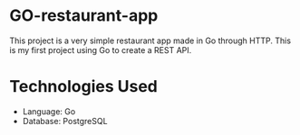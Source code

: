 # GO-restaurant-app
This project is a very simple restaurant app made in Go through HTTP. This is my first project using Go to create a REST API. 

# Technologies Used
* Language: Go
* Database: PostgreSQL
